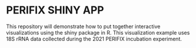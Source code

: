 # PERIFIX SHINY APP
This repository will demonstrate how to put together interactive visualizations using the shiny package in R. This visualization example uses 18S rRNA data collected during the 2021 PERIFIX incubation experiment. 
